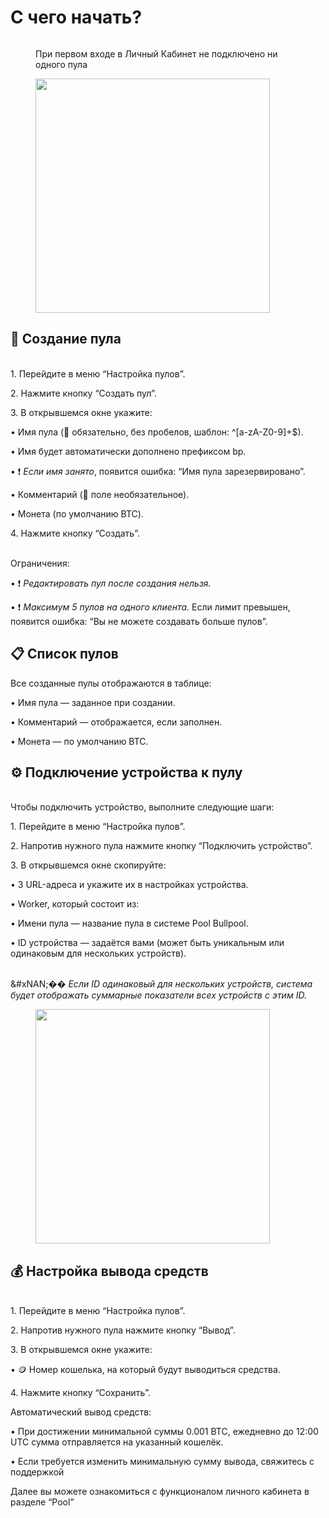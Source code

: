 # С чего начать?

<figure><img src="../.gitbook/assets/Снимок экрана 2025-01-13 в 14.37.39.png" alt=""><figcaption><p>При первом входе в Личный Кабинет не подключено ни одного пула</p></figcaption></figure>

<div data-full-width="true"><figure><img src="../.gitbook/assets/Снимок экрана 2025-01-13 в 14.38.48.png" alt="" width="375"><figcaption></figcaption></figure></div>

## 🚀 Создание пула

\
1\. Перейдите в меню “Настройка пулов”.

2\. Нажмите кнопку “Создать пул”.

3\. В открывшемся окне укажите:

• Имя пула (🔑 обязательно, без пробелов, шаблон: ^\[a-zA-Z0-9]+$).

• Имя будет автоматически дополнено префиксом bp.

• ❗ _Если имя занято_, появится ошибка: “Имя пула зарезервировано”.

• Комментарий (📝 поле необязательное).

• Монета (по умолчанию BTC).

4\. Нажмите кнопку “Создать”.

\
Ограничения:

• ❗ _Редактировать пул после создания нельзя._

• ❗ _Максимум 5 пулов на одного клиента._ Если лимит превышен, появится ошибка: “Вы не можете создавать больше пулов”.



## 📋 Список пулов



Все созданные пулы отображаются в таблице:

• Имя пула — заданное при создании.

• Комментарий — отображается, если заполнен.

• Монета — по умолчанию BTC.



## ⚙️ Подключение устройства к пулу

\
Чтобы подключить устройство, выполните следующие шаги:

1\. Перейдите в меню “Настройка пулов”.

2\. Напротив нужного пула нажмите кнопку “Подключить устройство”.

3\. В открывшемся окне скопируйте:

• 3 URL-адреса и укажите их в настройках устройства.

• Worker, который состоит из:

• Имени пула — название пула в системе Pool Bullpool.

• ID устройства — задаётся вами (может быть уникальным или одинаковым для нескольких устройств).

\
&#xNAN;_&#xD83D;� Если ID одинаковый для нескольких устройств, система будет отображать суммарные показатели всех устройств с этим ID._

<figure><img src="../.gitbook/assets/Снимок экрана 2025-01-13 в 14.39.13.png" alt="" width="375"><figcaption></figcaption></figure>

## 💰 Настройка вывода средств

\
1\. Перейдите в меню “Настройка пулов”.

2\. Напротив нужного пула нажмите кнопку “Вывод”.

3\. В открывшемся окне укажите:

• 🪙 Номер кошелька, на который будут выводиться средства.

4\. Нажмите кнопку “Сохранить”.

Автоматический вывод средств:

• При достижении минимальной суммы 0.001 BTC, ежедневно до 12:00 UTC сумма отправляется на указанный кошелёк.

• Если требуется изменить минимальную сумму вывода, свяжитесь с поддержкой&#x20;

Далее вы можете ознакомиться с функционалом личного кабинета в разделе “Pool”
